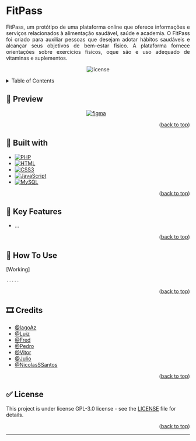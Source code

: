<a name="readme-top"></a>

# FitPass

<p style="text-align: justify;">FitPass, um protótipo de uma plataforma online que oferece informações e serviços relacionados à alimentação saudável, saúde e academia. O FitPass foi criado para auxiliar pessoas que desejam adotar hábitos saudáveis e alcançar seus objetivos de bem-estar físico. A plataforma fornece orientações sobre exercícios físicos, oque são e uso adequado de vitaminas e suplementos.
</p>

<p align="center">
    <img alt="license" src="https://img.shields.io/github/license/IagoAz/FitPass.svg"/>
</p>

<!-- TABLE OF CONTENTS -->
<details>
  <summary>Table of Contents</summary>
  <ol>
    <li>
      <a href="#preview">Preview</a>
<!--      <ul>
        <li><a href="#text">Text</a></li>
        <li><a href="#text">Text</a></li>
      </ul>
-->
    </li>
    <li><a href="#built-with">Built with</a></li>
    <li><a href="#key-features">Key Features</a></li>
    <li><a href="#how-to-use">How To Use</a></li>
    <li><a href="#credits">Credits</a></li>
    <li><a href="#license">License</a></li>
  </ol>
</details>

<!-- PREVIEW AND FIGMA -->

## 📌 Preview

<p align="center">
  <a href="https://www.figma.com/file/aukjmm6YwIdGzfN5N8KqU1/FitPass-Desing?type=design&node-id=0%3A1&mode=design&t=A8i1iF70CSJYO8st-1" target="_blank" style="display: inline-block; text-align: center;">
    <img alt="figma" width="px" src="https://img.shields.io/badge/Figma-F24E1E?style=for-the-badge&logo=figma&logoColor=white" style="padding-right:10px;"/>
  </a>
</p>

<p align="right">(<a href="#readme-top">back to top</a>)</p>
<a name="preview"></a>

## 🔨 Built with

* [![PHP][PHP.com]][PHP-url]
* [![HTML][HTML.com]][HTML-url]
* [![CSS3][CSS3.com]][CSS3.url]
* [![JavaScript][JavaScript.com]][JavaScript-url]
* [![MySQL][MySql.com]][MySql-url]


<p align="right">(<a href="#readme-top">back to top</a>)</p>
<a name="built-with"></a>

## 🔑 Key Features

* ...

<p align="right">(<a href="#readme-top">back to top</a>)</p>
<a name="key-features"></a>

## 📑 How To Use

[Working]

```bash
.....
```

<p align="right">(<a href="#readme-top">back to top</a>)</p>
<a name="how-to-use"></a>

## 🎞️ Credits

- [@IagoAz](https://github.com/IagoAz)
- [@Luiz]()
- [@Fred]()
- [@Pedro]()
- [@Vitor]()
- [@Julio]()
- [@NicolasSSantos](https://github.com/NicolasSSantos)

<p align="right">(<a href="#readme-top">back to top</a>)</p>
<a name="credits"></a>

## ✅ License

This project is under license GPL-3.0 license - see the [LICENSE](https://github.com/IagoAz/FitPass/blob/main/LICENSE) file for details.

<p align="right">(<a href="#readme-top">back to top</a>)</p>
<a name="license"></a>

---


<!-- MARKDOWN LINKS & IMAGES -->
<!-- https://www.markdownguide.org/basic-syntax/#reference-style-links -->

[PHP.com]: https://img.shields.io/badge/PHP-777BB4?style=for-the-badge&logo=php&logoColor=white
[PHP-url]: https://www.php.net/
[HTML.com]: https://img.shields.io/badge/HTML5-E34F26?style=for-the-badge&logo=html5&logoColor=white
[HTML-url]: https://html.com/
[CSS3.com]: https://img.shields.io/badge/CSS3-1572B6?style=for-the-badge&logo=css3&logoColor=white
[CSS3.url]: https://css3.com/
[JavaScript.com]: https://img.shields.io/badge/JavaScript-323330?style=for-the-badge&logo=javascript&logoColor=F7DF1E
[JavaScript-url]: https://www.javascript.com/
[MySql.com]: https://img.shields.io/badge/MySQL-005C84?style=for-the-badge&logo=mysql&logoColor=white
[MySql-url]: https://www.mysql.com/